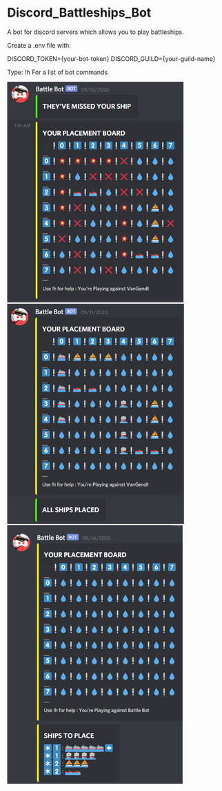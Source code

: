 # Discord_Battleships_Bot
A bot for discord servers which allows you to play battleships.

Create a .env file with:

DISCORD_TOKEN={your-bot-token}
DISCORD_GUILD={your-guild-name}

Type:
!h
For a list of bot commands

![Image of an attacked board](https://github.com/Armands-D/Discord_Battleships_Bot/blob/main/attacked_board.png?raw=true)
![Image of a board with ships placed](https://github.com/Armands-D/Discord_Battleships_Bot/blob/main/board_placed_ships.png?raw=ture)
![Image of an empty board](https://github.com/Armands-D/Discord_Battleships_Bot/blob/main/empty_board.png?raw=true)
